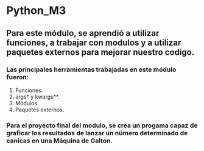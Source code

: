 # Python_M3

## Para este módulo, se aprendió a utilizar funciones, a trabajar con modulos  y a utilizar paquetes externos para mejorar nuestro codigo.

### Las principales herramientas trabajadas en este módulo fueron:
1. Funciones.
2. args* y kwargs**.
3. Módulos.
4. Paquetes externos.

### Para el proyecto final del modulo, se crea un progama capaz de graficar los resultados de lanzar un número determinado de canicas en una Máquina de Galton.
